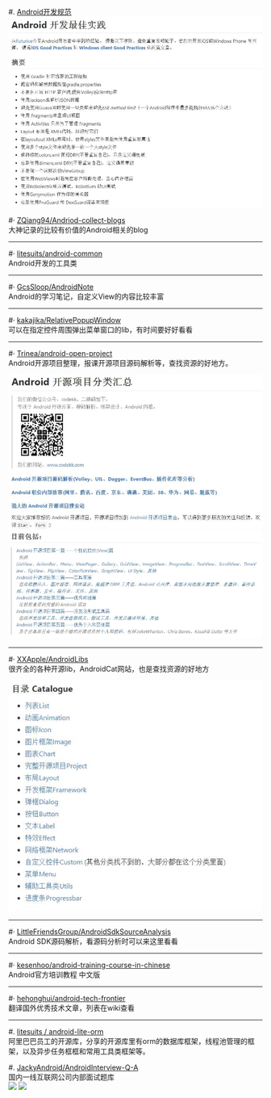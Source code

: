#. [Android开发规范](https://github.com/futurice/android-best-practices/blob/master/translations/Chinese/README.cn.md)  
![](./picture/QQ截图20160929220654.jpg)
   

#· [ZQiang94/Andriod-collect-blogs](https://github.com/ZQiang94/Andriod-collect-blogs)  
大神记录的比较有价值的Android相关的blog  
***  

#· [litesuits/android-common](https://github.com/litesuits/android-common)  
Android开发的工具类  
***  

#· [GcsSloop/AndroidNote](https://github.com/GcsSloop/AndroidNote)  
Android的学习笔记，自定义View的内容比较丰富  

***  

#· [kakajika/RelativePopupWindow](https://github.com/kakajika/RelativePopupWindow)  
可以在指定控件周围弹出菜单窗口的lib，有时间要好好看看  
 
***   
 
#· [Trinea/android-open-project](https://github.com/Trinea/android-open-project)  
Android开源项目整理，报课开源项目源码解析等，查找资源的好地方。  

![](./picture/20160903114257.jpg)  
![](./picture/20160903114325.jpg)  

***  

#· [XXApple/AndroidLibs](https://github.com/XXApple/AndroidLibs)  
很齐全的各种开源lib，AndroidCat网站，也是查找资源的好地方 

![](./picture/20160903114356.jpg)

***  

#· [LittleFriendsGroup/AndroidSdkSourceAnalysis](https://github.com/LittleFriendsGroup/AndroidSdkSourceAnalysis)  
Android SDK源码解析，看源码分析时可以来这里看看  

***  

#· [kesenhoo/android-training-course-in-chinese](https://github.com/kesenhoo/android-training-course-in-chinese)  
Android官方培训教程 中文版  

***  

#· [hehonghui/android-tech-frontier](https://github.com/hehonghui/android-tech-frontier/wiki)  
翻译国外优秀技术文章，列表在wiki查看  

***  

#. [litesuits / android-lite-orm]()  
阿里巴巴员工的开源库，分享的开源库里有orm的数据库框架，线程池管理的框架，以及异步任务框框和常用工具类框架等。

#. [JackyAndroid/AndroidInterview-Q-A](https://github.com/JackyAndroid/AndroidInterview-Q-A/blob/master/README-CN.md#%E6%8E%A5%E5%8F%A3%E7%9A%84%E6%84%8F%E4%B9%89-%E7%99%BE%E5%BA%A6)  
国内一线互联网公司内部面试题库  
![](https://github.com/woshidasusu/start/blob/master/picture/QQ%E6%88%AA%E5%9B%BE20160913135247.jpg) ![](https://github.com/woshidasusu/start/blob/master/picture/QQ%E6%88%AA%E5%9B%BE20160913135305.jpg)  

  
  

